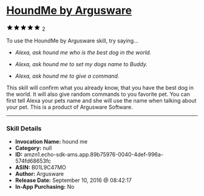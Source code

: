 # [HoundMe by Argusware](http://alexa.amazon.com/#skills/amzn1.echo-sdk-ams.app.89b75976-0040-4def-996a-574fd68653fc)
![5 stars](../../images/ic_star_black_18dp_1x.png)![5 stars](../../images/ic_star_black_18dp_1x.png)![5 stars](../../images/ic_star_black_18dp_1x.png)![5 stars](../../images/ic_star_black_18dp_1x.png)![5 stars](../../images/ic_star_black_18dp_1x.png) 2

To use the HoundMe by Argusware skill, try saying...

* *Alexa, ask hound me who is the best dog in the world.*

* *Alexa, ask hound me to set my dogs name to Buddy.*

* *Alexa, ask hound me to give a command.*

This skill will confirm what you already know, that you have the best dog in the world.  It will also give random commands to you favorite pet.  You can first tell Alexa your pets name and she will use the name when talking about your pet. This is a product of Argusware Software.

***

### Skill Details

* **Invocation Name:** hound me
* **Category:** null
* **ID:** amzn1.echo-sdk-ams.app.89b75976-0040-4def-996a-574fd68653fc
* **ASIN:** B01L9C47MO
* **Author:** Argusware
* **Release Date:** September 10, 2016 @ 08:42:17
* **In-App Purchasing:** No
